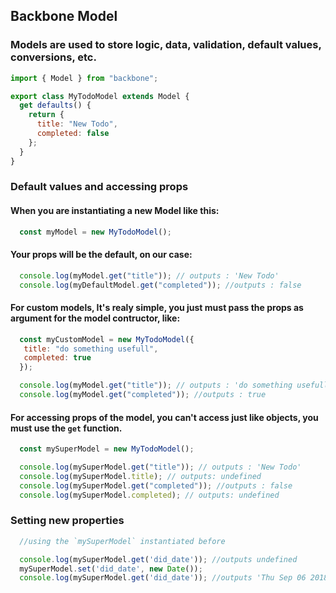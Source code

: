 ## Backbone Model

### Models are used to store logic, data, validation, default values, conversions, etc.

```javascript
import { Model } from "backbone";

export class MyTodoModel extends Model {
  get defaults() {
    return {
      title: "New Todo",
      completed: false
    };
  }
}
```

### Default values and accessing props

#### When you are instantiating a new Model like this:

```javascript
  const myModel = new MyTodoModel();
```

#### Your props will be the default, on our case:

```javascript
  console.log(myModel.get("title")); // outputs : 'New Todo'
  console.log(myDefaultModel.get("completed")); //outputs : false
```

#### For custom models, It's realy simple, you just must pass the props as argument for the model contructor, like:

```javascript
  const myCustomModel = new MyTodoModel({
   title: "do something usefull",
   completed: true
  });

  console.log(myModel.get("title")); // outputs : 'do something usefull'
  console.log(myModel.get("completed")); //outputs : true
```

#### For accessing props of the model, you can't access just like objects, you must use the `get` function.

```javascript
  const mySuperModel = new MyTodoModel();

  console.log(mySuperModel.get("title")); // outputs : 'New Todo'
  console.log(mySuperModel.title); // outputs: undefined
  console.log(mySuperModel.get("completed")); //outputs : false
  console.log(mySuperModel.completed); // outputs: undefined
```
### Setting new properties
```javascript
  //using the `mySuperModel` instantiated before

  console.log(mySuperModel.get('did_date')); //outputs undefined
  mySuperModel.set('did_date', new Date());
  console.log(mySuperModel.get('did_date')); //outputs 'Thu Sep 06 2018 14:47:36 GMT-0300 (Brasilia Standard Time)'
```
